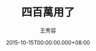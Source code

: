 ---
issue: 143
title: 四百萬用了
author: 王秀容
date: 2015-10-15T00:00:00.000+08:00
topic: 懷想
difficulty: 1
wikidata: Q98095502
wikidata_link: https://www.wikidata.org/wiki/Q98095502
author_wikidata_link: https://www.wikidata.org/wiki/Q98096261
author_wikidata: Q98096261
---